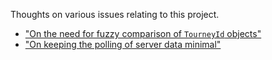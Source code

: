 Thoughts on various issues relating to this project.

+ ["On the need for fuzzy comparison of `TourneyId` objects"](fuzzycomp.md "fuzzycomp.md")
+ ["On keeping the polling of server data minimal"](minipoll.md "minipoll.md")
